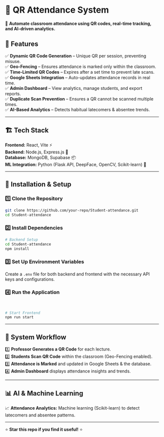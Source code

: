 # 📌 QR Attendance System

🚀 **Automate classroom attendance using QR codes, real-time tracking, and AI-driven analytics.**

## 🌟 Features
✅ **Dynamic QR Code Generation** – Unique QR per session, preventing misuse.  
✅ **Geo-Fencing** – Ensures attendance is marked only within the classroom.  
✅ **Time-Limited QR Codes** – Expires after a set time to prevent late scans.  
✅ **Google Sheets Integration** – Auto-updates attendance records in real time.  
✅ **Admin Dashboard** – View analytics, manage students, and export reports.  
✅ **Duplicate Scan Prevention** – Ensures a QR cannot be scanned multiple times.  
✅ **AI-Based Analytics** – Detects habitual latecomers & absentee trends.  

---

## 🏗️ Tech Stack
**Frontend:** React, Vite ⚡  
**Backend:** Node.js, Express.js 🚀  
**Database:** MongoDB, Supabase 📦  
**ML Integration:** Python (Flask API, DeepFace, OpenCV, Scikit-learn) 🧠  

---

## 🔧 Installation & Setup
### 1️⃣ Clone the Repository
```bash
git clone https://github.com/your-repo/Student-attendance.git
cd Student-attendance
```
### 2️⃣ Install Dependencies
```bash
# Backend Setup
cd Student-attendance
npm install

```
### 3️⃣ Set Up Environment Variables
Create a `.env` file for both backend and frontend with the necessary API keys and configurations.

### 4️⃣ Run the Application
```bash


# Start Frontend
npm run start
```

---

## 📸 System Workflow
1️⃣ **Professor Generates a QR Code** for each lecture.  
2️⃣ **Students Scan QR Code** within the classroom (Geo-Fencing enabled).  
3️⃣ **Attendance is Marked** and updated in Google Sheets & the database.  
4️⃣ **Admin Dashboard** displays attendance insights and trends.  

---

## 📊 AI & Machine Learning
📈 **Attendance Analytics:** Machine learning (Scikit-learn) to detect latecomers and absentee patterns.  

---

⭐ **Star this repo if you find it useful!** ⭐

